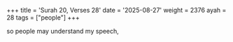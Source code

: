 +++
title = 'Surah 20, Verses 28'
date = '2025-08-27'
weight = 2376
ayah = 28
tags = ["people"]
+++

so people may understand my speech,